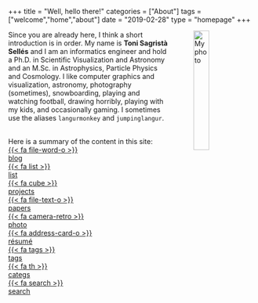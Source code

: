 +++
title = "Well, hello there!"
categories = ["About"]
tags = ["welcome","home","about"]
date = "2019-02-28"
type = "homepage"
+++

<picture>
<source srcset="/img/profile/toni-funny-edit.jxl" type="image/jxl" />
<source srcset="/img/profile/toni-funny-edit.avif" type="image/avif" />
<img src="/img/profile/toni-funny-edit.jpg"
     alt="My photo"
     style="float: right; margin-left: 50px; width: 25%" />
</picture>

Since you are already here, I think a short introduction is in order. My name is **Toni Sagristà Sellés** and I am an informatics engineer and hold a Ph.D. in Scientific Visualization and Astronomy and an M.Sc. in Astrophysics, Particle Physics and Cosmology. I like computer graphics and visualization, astronomy, photography (sometimes), snowboarding, playing and watching football, drawing horribly, playing with my kids, and occasionally gaming. I sometimes use the aliases `langurmonkey` and `jumpinglangur`.

<!-- I'm currently working in the [Gaia](https://www.esa.int/Science_Exploration/Space_Science/Gaia) group of the Astronomisches Rechen-Institut (ARI) in Heidelberg, and doing research in scientific visualization in the Visual Computing Group (VCG) of the Interdisciplinary Center for Scientific Computing (IWR), also in Heidelberg. That should do it for the acronym fest. -->

<br/>
Here is a summary of the content in this site:
<br/>

<div class="content-table">
<a href="/blog"><div class="menu-table-item">
{{< fa file-word-o >}}<br/>
blog
</div></a>
<a href="/posts-list"><div class="menu-table-item">
{{< fa list >}}<br/>
list
</div></a>
<a href="/projects"><div class="menu-table-item">
{{< fa cube >}}<br/>
projects
</div></a>
<a href="/papers"><div class="menu-table-item">
{{< fa file-text-o >}}<br/>
papers
</div></a>
<a href="/photography"><div class="menu-table-item">
{{< fa camera-retro >}}<br/>
photo
</div></a>
<a href="/resume"><div class="menu-table-item">
{{< fa address-card-o >}}<br/>
résumé
</div></a>
<a href="/tags"><div class="menu-table-item">
{{< fa tags >}}<br/>
tags
</div></a>
<a href="/categories"><div class="menu-table-item">
{{< fa th >}}<br/>
categs
</div></a>
<a href="/search"><div class="menu-table-item">
{{< fa search >}}<br/>
search
</div></a>
</div>
